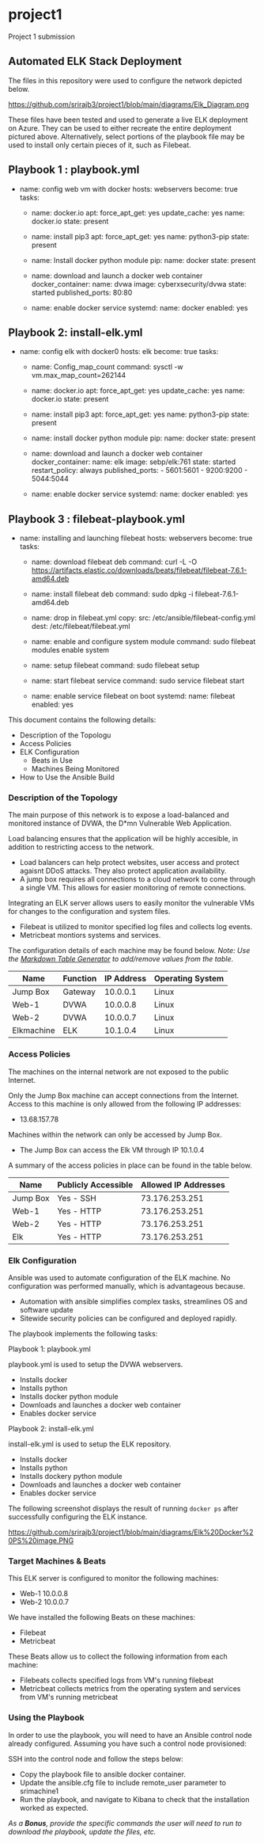 # project1
Project 1 submission
## Automated ELK Stack Deployment

The files in this repository were used to configure the network depicted below.

https://github.com/srirajb3/project1/blob/main/diagrams/Elk_Diagram.png

These files have been tested and used to generate a live ELK deployment on Azure. They can be used to either recreate the entire deployment pictured above. Alternatively, select portions of the playbook file may be used to install only certain pieces of it, such as Filebeat.

Playbook 1 : playbook.yml
 ---
  - name: config web vm with docker
    hosts: webservers
    become: true
    tasks:
    - name: docker.io
      apt:
        force_apt_get: yes
        update_cache: yes
        name: docker.io
        state: present

    - name: install pip3
      apt:
        force_apt_get: yes
        name: python3-pip
        state: present

    - name: Install docker python module
      pip:
        name: docker
        state: present

    - name: download and launch a docker web container
      docker_container:
        name: dvwa
        image: cyberxsecurity/dvwa
        state: started
        published_ports: 80:80

    - name: enable docker service
      systemd:
        name: docker
        enabled: yes

Playbook 2: install-elk.yml
 ---
  - name: config elk with docker0
    hosts: elk
    become: true
    tasks:
    - name: Config_map_count
      command: sysctl -w vm.max_map_count=262144

    - name: docker.io
      apt:
        force_apt_get: yes
        update_cache: yes
        name: docker.io
        state: present

    - name: install pip3
      apt:
        force_apt_get: yes
        name: python3-pip
        state: present

    - name: install docker python module
      pip:
        name: docker
        state: present

    - name: download and launch a docker web container
      docker_container:
        name: elk
        image: sebp/elk:761
        state: started
        restart_policy: always
        published_ports:
          - 5601:5601
          - 9200:9200
          - 5044:5044

    - name: enable docker service
      systemd:
        name: docker
        enabled: yes

Playbook 3 : filebeat-playbook.yml
 ---
  - name: installing and launching filebeat
    hosts: webservers
    become: true
    tasks:

    - name: download filebeat deb
      command: curl -L -O https://artifacts.elastic.co/downloads/beats/filebeat/filebeat-7.6.1-amd64.deb

    - name: install filebeat deb
      command: sudo dpkg -i filebeat-7.6.1-amd64.deb

    - name: drop in filebeat.yml
      copy:
        src: /etc/ansible/filebeat-config.yml
        dest: /etc/filebeat/filebeat.yml

    - name: enable and configure system module
      command: sudo filebeat modules enable system

    - name: setup filebeat
      command: sudo filebeat setup

    - name: start filebeat service
      command: sudo service filebeat start

    - name: enable service filebeat on boot
      systemd:
        name: filebeat
        enabled: yes

This document contains the following details:
- Description of the Topologu
- Access Policies
- ELK Configuration
  - Beats in Use
  - Machines Being Monitored
- How to Use the Ansible Build


### Description of the Topology

The main purpose of this network is to expose a load-balanced and monitored instance of DVWA, the D*mn Vulnerable Web Application.

Load balancing ensures that the application will be highly accesible, in addition to restricting access to the network.
- Load balancers can help protect websites, user access and protect agaisnt DDoS attacks. They also protect application availability. 
- A jump box requires all connections to a cloud network to come through a single VM. This allows for easier monitoring of remote connections.

Integrating an ELK server allows users to easily monitor the vulnerable VMs for changes to the configuration and system files.
- Filebeat is utilized to monitor specified log files and collects log events.
- Metricbeat montiors systems and services.

The configuration details of each machine may be found below.
_Note: Use the [Markdown Table Generator](http://www.tablesgenerator.com/markdown_tables) to add/remove values from the table_.

| Name       | Function | IP Address | Operating System |
|------------|----------|------------|------------------|
| Jump Box   | Gateway  | 10.0.0.1   | Linux            |
| Web-1      | DVWA     | 10.0.0.8   | Linux            |
| Web-2      | DVWA     | 10.0.0.7   | Linux            |
| Elkmachine | ELK      | 10.1.0.4   | Linux            |

### Access Policies

The machines on the internal network are not exposed to the public Internet. 

Only the Jump Box machine can accept connections from the Internet. Access to this machine is only allowed from the following IP addresses:
- 13.68.157.78

Machines within the network can only be accessed by Jump Box.
- The Jump Box can access the Elk VM through IP 10.1.0.4

A summary of the access policies in place can be found in the table below.

| Name     | Publicly Accessible | Allowed IP Addresses |
|----------|---------------------|----------------------|
| Jump Box | Yes - SSH           | 73.176.253.251       |
| Web-1    | Yes - HTTP          | 73.176.253.251       |
| Web-2    | Yes - HTTP          | 73.176.253.251       |
| Elk      | Yes - HTTP          | 73.176.253.251       |

### Elk Configuration

Ansible was used to automate configuration of the ELK machine. No configuration was performed manually, which is advantageous because.
- Automation with ansible simplifies complex tasks, streamlines OS and software update
- Sitewide security policies can be configured and deployed rapidly.

The playbook implements the following tasks:

Playbook 1: playbook.yml

playbook.yml is used to setup the DVWA webservers.
- Installs docker
- Installs python
- Installs docker python module
- Downloads and launches a docker web container
- Enables docker service

Playbook 2: install-elk.yml

install-elk.yml is used to setup the ELK repository.
- Installs docker
- Installs python
- Installs dockery python module
- Downloads and launches a docker web container
- Enables docker service

The following screenshot displays the result of running `docker ps` after successfully configuring the ELK instance.

https://github.com/srirajb3/project1/blob/main/diagrams/Elk%20Docker%20PS%20image.PNG

### Target Machines & Beats
This ELK server is configured to monitor the following machines:
- Web-1 10.0.0.8 
- Web-2 10.0.0.7

We have installed the following Beats on these machines:
- Filebeat
- Metricbeat

These Beats allow us to collect the following information from each machine:
- Filebeats collects specified logs from VM's running filebeat 
- Metricbeat collects metrics from the operating system and services from VM's running metricbeat


### Using the Playbook
In order to use the playbook, you will need to have an Ansible control node already configured. Assuming you have such a control node provisioned: 

SSH into the control node and follow the steps below:
- Copy the playbook file to ansible docker container.
- Update the ansible.cfg file to include remote_user parameter to srimachine1
- Run the playbook, and navigate to Kibana to check that the installation worked as expected.



_As a **Bonus**, provide the specific commands the user will need to run to download the playbook, update the files, etc._
